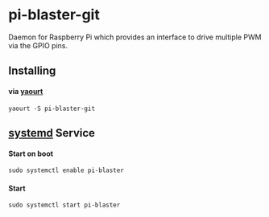 # pi-blaster-git

Daemon for Raspberry Pi which provides an interface to drive multiple PWM via the GPIO pins.

## Installing

#### via [yaourt](https://github.com/archlinuxfr/yaourt)
```
yaourt -S pi-blaster-git
```


## [systemd](https://wiki.archlinux.org/index.php/Systemd) Service
#### Start on boot
```
sudo systemctl enable pi-blaster
```
#### Start
```
sudo systemctl start pi-blaster
```

